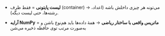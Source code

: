 
- **لیست پایتونی** = فقط ظرف (container) → می‌تونه هر چیزی داخلش باشه (اعداد، رشته‌ها، حتی لیست دیگه).
    
- **آرایه NumPy** = **ماتریس واقعی با ساختار ریاضی** → همهٔ داده‌ها باید هم‌نوع باشن و به‌صورت مرتب توی حافظه ذخیره می‌شن


